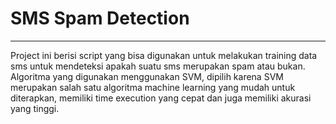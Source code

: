 # SMS Spam Detection
-----
Project ini berisi script yang bisa digunakan untuk melakukan training data sms untuk mendeteksi apakah suatu sms merupakan spam atau bukan. Algoritma yang digunakan menggunakan SVM, dipilih karena SVM merupakan salah satu algoritma machine learning yang mudah untuk diterapkan, memiliki time execution yang cepat dan juga memiliki akurasi yang tinggi.
